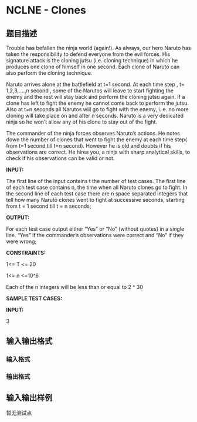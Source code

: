 # NCLNE - Clones

## 题目描述

Trouble has befallen the ninja world (again!). As always, our hero Naruto has taken the responsibility to defend everyone from the evil forces. His signature attack is the cloning jutsu (i.e. cloning technique) in which he produces one clone of himself in one second. Each clone of Naruto can also perform the cloning technique.

Naruto arrives alone at the battlefield at t=1 second. At each time step , t= 1,2,3,….,n second , some of the Narutos will leave to start fighting the enemy and the rest will stay back and perform the cloning jutsu again. If a clone has left to fight the enemy he cannot come back to perform the jutsu. Also at t=n seconds all Narutos will go to fight with the enemy, i. e. no more cloning will take place on and after n seconds. Naruto is a very dedicated ninja so he won’t allow any of his clone to stay out of the fight.

The commander of the ninja forces observes Naruto’s actions. He notes down the number of clones that went to fight the enemy at each time step( from t=1 second till t=n second). However he is old and doubts if his observations are correct. He hires you, a ninja with sharp analytical skills, to check if his observations can be valid or not.

**INPUT:**

The first line of the input contains t the number of test cases. The first line of each test case contains n, the time when all Naruto clones go to fight. In the second line of each test case there are n space separated integers that tell how many Naruto clones went to fight at successive seconds, starting from t = 1 second till t = n seconds;

**OUTPUT:**

For each test case output either “Yes” or “No” (without quotes) in a single line. “Yes” if the commander’s observations were correct and “No” if they were wrong;

**CONSTRAINTS:**

1<= T <= 20

1<= n <=10^6

Each of the n integers will be less than or equal to 2 ^ 30

**SAMPLE TEST CASES:**

**INPUT:**

3

## 输入输出格式

### 输入格式

### 输出格式

## 输入输出样例

暂无测试点

